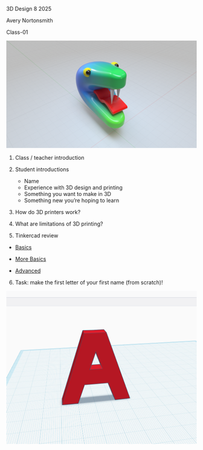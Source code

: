 3D Design 8 2025

Avery Nortonsmith

Class-01

![snake](snake.png)

1) Class / teacher introduction

2) Student introductions

	- Name
	- Experience with 3D design and printing
	- Something you want to make in 3D
	- Something new you’re hoping to learn

3) How do 3D printers work?

4) What are limitations of 3D printing?

5) Tinkercad review

- [Basics](https://www.tinkercad.com/learn/overview/O8XV0X1IRXTXGIH?collectionId=undefined&type=TKCD)

- [More Basics](https://www.tinkercad.com/learn/overview/OPC41AJJKIKDWDV?collectionId=OSZ5W2BL1W5N51F&type=designs)

- [Advanced](https://www.tinkercad.com/blog/22-tips-for-working-faster-in-tinkercad)

6) Task: make the first letter of your first name (from scratch)!

![letter](letter.png)
